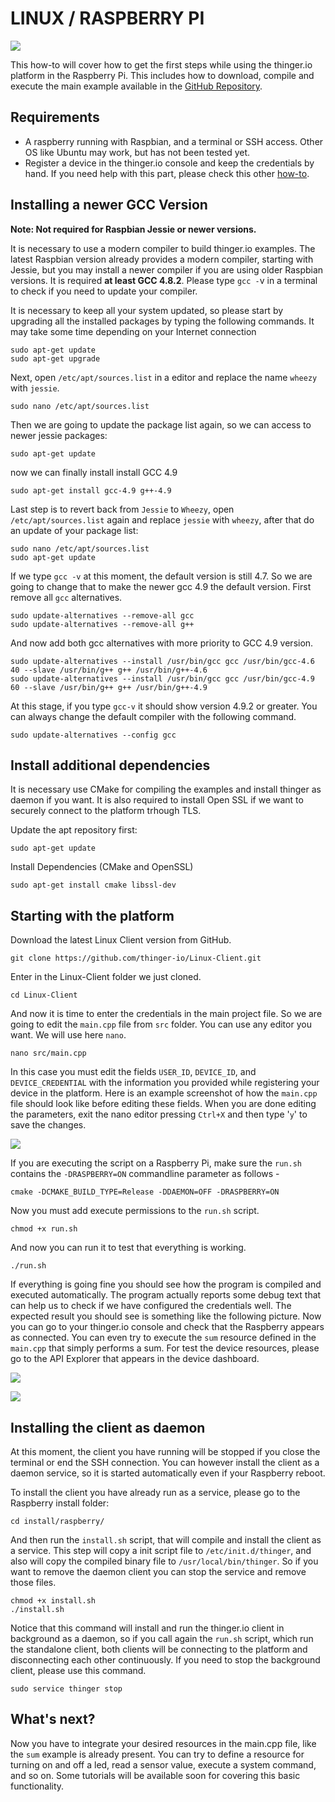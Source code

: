 # LINUX / RASPBERRY PI

![](../../.gitbook/assets/linux-versions.png)

This how-to will cover how to get the first steps while using the thinger.io platform in the Raspberry Pi. This includes how to download, compile and execute the main example available in the [GitHub Repository](https://github.com/thinger-io/Linux-Client).

## Requirements

* A raspberry running with Raspbian, and a terminal or SSH access. Other OS like Ubuntu may work, but has not been tested yet.
* Register a device in the thinger.io console and keep the credentials by hand. If you need help with this part, please check this other [how-to](https://community.thinger.io/t/register-a-device-in-the-console/23).

## Installing a newer GCC Version

**Note: Not required for Raspbian Jessie or newer versions.**

It is necessary to use a modern compiler to build thinger.io examples. The latest Raspbian version already provides a modern compiler, starting with Jessie, but you may install a newer compiler if you are using older Raspbian versions. It is required **at least GCC 4.8.2**. Please type `gcc -`v in a terminal to check if you need to update your compiler.

It is necessary to keep all your system updated, so please start by upgrading all the installed packages by typing the following commands. It may take some time depending on your Internet connection

```text
sudo apt-get update
sudo apt-get upgrade
```

Next, open `/etc/apt/sources.list` in a editor and replace the name `wheezy` with `jessie`.

```text
sudo nano /etc/apt/sources.list
```

Then we are going to update the package list again, so we can access to newer jessie packages:

```text
sudo apt-get update
```

now we can finally install install GCC 4.9

```text
sudo apt-get install gcc-4.9 g++-4.9
```

Last step is to revert back from `Jessie` to `Wheezy`, open `/etc/apt/sources.list` again and replace `jessie` with `wheezy`, after that do an update of your package list:

```text
sudo nano /etc/apt/sources.list
sudo apt-get update
```

If we type `gcc -v` at this moment, the default version is still 4.7. So we are going to change that to make the newer gcc 4.9 the default version. First remove all `gcc` alternatives.

```text
sudo update-alternatives --remove-all gcc
sudo update-alternatives --remove-all g++
```

And now add both gcc alternatives with more priority to GCC 4.9 version.

```text
sudo update-alternatives --install /usr/bin/gcc gcc /usr/bin/gcc-4.6 40 --slave /usr/bin/g++ g++ /usr/bin/g++-4.6
sudo update-alternatives --install /usr/bin/gcc gcc /usr/bin/gcc-4.9 60 --slave /usr/bin/g++ g++ /usr/bin/g++-4.9
```

At this stage, if you type `gcc-v` it should show version 4.9.2 or greater. You can always change the default compiler with the following command.

```text
sudo update-alternatives --config gcc
```

## Install additional dependencies

It is necessary use CMake for compiling the examples and install thinger as daemon if you want. It is also required to install Open SSL if we want to securely connect to the platform trhough TLS.

Update the apt repository first:

```text
sudo apt-get update
```

Install Dependencies \(CMake and OpenSSL\)

```text
sudo apt-get install cmake libssl-dev
```

## Starting with the platform

Download the latest Linux Client version from GitHub.

```text
git clone https://github.com/thinger-io/Linux-Client.git
```

Enter in the Linux-Client folder we just cloned.

```text
cd Linux-Client
```

And now it is time to enter the credentials in the main project file. So we are going to edit the `main.cpp` file from `src` folder. You can use any editor you want. We will use here `nano`.

```text
nano src/main.cpp
```

In this case you must edit the fields `USER_ID`, `DEVICE_ID`, and `DEVICE_CREDENTIAL` with the information you provided while registering your device in the platform. Here is an example screenshot of how the `main.cpp` file should look like before editing these fields.  When you are done editing the parameters, exit the nano editor pressing `Ctrl+X` and then type '`y`' to save the changes.

![](https://discoursefiles.s3-eu-west-1.amazonaws.com/original/1X/2697e5c757b23eec7537fc9ac232544f5923d583.png)

If you are executing the script on a Raspberry Pi, make sure the `run.sh` contains the `-DRASPBERRY=ON` commandline parameter as follows -

```text
cmake -DCMAKE_BUILD_TYPE=Release -DDAEMON=OFF -DRASPBERRY=ON
```

Now you must add execute permissions to the `run.sh` script.

```text
chmod +x run.sh
```

And now you can run it to test that everything is working.

```text
./run.sh
```

If everything is going fine you should see how the program is compiled and executed automatically. The program actually reports some debug text that can help us to check if we have configured the credentials well. The expected result you should see is something like the following picture.  Now you can go to your thinger.io console and check that the Raspberry appears as connected. You can even try to execute the `sum` resource defined in the `main.cpp` that simply performs a sum. For test the device resources, please go to the API Explorer that appears in the device dashboard.

![](https://discoursefiles.s3-eu-west-1.amazonaws.com/original/1X/e321714a8b9fcac120cb1dafae8502cca65e9b39.png)

![](https://discoursefiles.s3-eu-west-1.amazonaws.com/original/1X/7b3bf8846f66eb57b422a803ac157560ea608e19.png)

## Installing the client as daemon

At this moment, the client you have running will be stopped if you close the terminal or end the SSH connection. You can however install the client as a daemon service, so it is started automatically even if your Raspberry reboot.

To install the client you have already run as a service, please go to the Raspberry install folder:

```text
cd install/raspberry/
```

And then run the `install.sh` script, that will compile and install the client as a service. This step will copy a init script file to `/etc/init.d/thinger`, and also will copy the compiled binary file to `/usr/local/bin/thinger`. So if you want to remove the daemon client you can stop the service and remove those files.

```text
chmod +x install.sh
./install.sh 
```

Notice that this command will install and run the thinger.io client in background as a daemon, so if you call again the `run.sh` script, which run the standalone client, both clients will be connecting to the platform and disconnecting each other continuously. If you need to stop the background client, please use this command.

```text
sudo service thinger stop
```

## What's next?

Now you have to integrate your desired resources in the main.cpp file, like the `sum` example is already present. You can try to define a resource for turning on and off a led, read a sensor value, execute a system command, and so on. Some tutorials will be available soon for covering this basic functionality.

